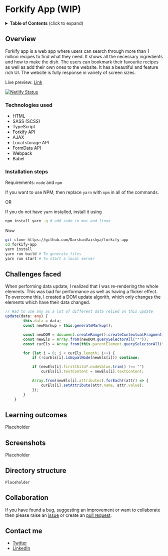 # Forkify App (WIP)

<details>
 <summary><strong>Table of Contents</strong> (click to expand)</summary>
  
  - [Overview](#overview)
    - [Technologies used](#technologies-used)
    - [Installation steps](#installation-steps)
  - [Challenges faced](#challenges-faced)
  - [Learning outcomes](#learning-outcomes)
  - [Screenshots](#screenshots)
  - [Directory structure](#directory-structure)
  - [Collaboration](#collaboration)
  - [Contact me](#contact-me)
  
</details>

## Overview

Forkify app is a web app where users can search through more than 1 million recipes to find what they need. It shows all the necessary ingredients and how to make the dish. The users can bookmark their favourite recipes as well as add their own ones to the website. It has a beautiful and feature rich UI. The website is fully response in variety of screen sizes.

Live preview: [Link](https://forkify.darshanvaishya.xyz/)

[![Netlify Status](https://api.netlify.com/api/v1/badges/5e90623e-a903-425a-8292-98b20c3f3e80/deploy-status)](https://app.netlify.com/sites/loving-hugle-52e1c6/deploys)

### Technologies used

- HTML
- SASS (SCSS)
- TypeScript
- Forkify API
- AJAX
- Local storage API
- FormData API
- Webpack
- Babel

### Installation steps

Requirements: `node` and `npm`

If you want to use NPM, then replace `yarn` with `npm` in all of the commands.

OR

If you do not have `yarn` installed, install it using

```sh
npm install yarn -g # add sudo in mac and linux
```

Now

```sh
git clone https://github.com/DarshanVaishya/forkify-app
cd forkify-app
yarn install
yarn run build # To generate files
yarn run start # To start a local server
```

## Challenges faced

When performing data update, I realized that I was re-rendering the whole elements. This was bad for performance as well as having a flicker effect. To overcome this, I created a DOM update algorith, which only changes the elements which have their data changed.

```ts
// Had to use any as a lot of different data relied on this update
update(data: any) {
		this.data = data;
		const newMarkup = this.generateMarkup();

		const newDOM = document.createRange().createContextualFragment(newMarkup);
		const newEls = Array.from(newDOM.querySelectorAll("*"));
		const curEls = Array.from(this.parentElement.querySelectorAll("*"));

		for (let i = 0; i < curEls.length; i++) {
			if (!curEls[i].isEqualNode(newEls[i])) continue;

			if (newEls[i].firstChild?.nodeValue.trim() !== "")
				curEls[i].textContent = newEls[i].textContent;

			Array.from(newEls[i].attributes).forEach((attr) => {
				curEls[i].setAttribute(attr.name, attr.value);
			});
		}
	}
```

## Learning outcomes

Placeholder

## Screenshots

Placeholder

## Directory structure

```
Placeholder
```

## Collaboration

If you have found a bug, suggesting an improvement or want to collaborate then please raise an [issue](https://github.com/DarshanVaishya/forkify-app/issues) or create an [pull request](https://github.com/DarshanVaishya/forkify-app/pulls).

## Contact me

- [Twitter](https://twitter.com/darshan_vaishya)
- [LinkedIn](https://www.linkedin.com/in/darshan-vaishya-ba99001a9/)
